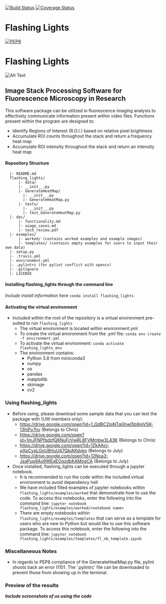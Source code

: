 [![Build Status](https://travis-ci.com/cmcalli716/flashing_lights.svg?branch=master)](https://travis-ci.com/cmcalli716/flashing_lights)
[![Coverage Status](https://coveralls.io/repos/github/cmcalli716/flashing_lights/badge.svg?branch=master)](https://coveralls.io/github/cmcalli716/flashing_lights?branch=master)
# Flashing Lights
[![PEP8](https://img.shields.io/badge/code%20style-pep8-orange.svg)](https://www.python.org/dev/peps/pep-0008/)
# Flashing Lights
![Alt Text](https://im3.ezgif.com/tmp/ezgif-3-4aaa94386e67.gif)
## Image Stack Processing Software for Fluorescence Microscopy in Research
This software package can be utilized in fluorescence imaging analysis to
effectively communicate information present within video files.
Functions present within the program are
designed to:

* Identify Regions of Interest (R.O.I.) based on relative pixel brightness
* Accumulate ROI counts throughout the stack and return a frequency heat map
* Accumulate ROI intensity throughout the stack and return an intensity heat map

#### Repository Structure
```flashing_lights/
  |- README.md
  flashing_lights/
      |- data/
      |- __init__.py
      |- GenerateHeatMap/
        |- __init__.py
        |- GenerateHeatMap.py
      |- tests/
        |- __init__.py
        |- test_GenerateHeatMap.py
  |- doc/
      |- functionality.md
      |- usage_cases.md
      |- tech_review.pdf
  |- examples/
      |- worked/ (contains worked examples and example images)
      |- templates/ (contains empty examples for users to input their own data)
  |- setup.py
  |- .travis.yml
  |- environment.yml
  |- .pylintrc (for pylint conflict with opencv)
  |- .gitignore
  |- LICENSE

```
#### Installing flashing_lights through the command line
*Include install information here* `conda install flashing_lights`

#### Activating the virtual environment
* Included within the root of the repository is a virtual environment
pre-suited to run `flashing_lights`
  * The virtual environment is located within environment.yml
  * To create the virtual environment from the .yml file:
  `conda env create -f environment.yml`
  * To activate the virtual environment:
  `conda activate flashing_lights_env`
  * The environment contains:
    * Python 3.8 from miniconda3
    * numpy
    * os
    * pandas
    * matplotlib
    * skimage
    * cv2

### Using flashing_lights
* Before using, please download some sample data that you can test the package with (UW members only):
  * https://drive.google.com/open?id=1_QdBC2IoNTqGhwI5b9mVSK-13hiPy7nv (Belongs to Chris)
  * https://drive.google.com/open?id=1mJFNPfbdzfQ6NuFcVwRL8FVMmbw3L43K (Belongs to Chris)
  * https://drive.google.com/open?id=1ZkAAcj-qXpCypLGnU8HuU47QkjAKdvko (Belongs to July)
  * https://drive.google.com/open?id=12Noa3-JsaPup9Ao9WEqEOqzdbKAMogCA (Belongs to July)
* Once installed, flashing_lights can be executed through a jupyter notebook.
  * It is recommended to run the code within the included
  virtual environment to avoid dependency hell
  * We have included filled examples of  jupyter notebooks
  within `flashing_lights/examples/worked` that demonstrate how to use the code.
  To access this notebooks, enter the following into the command line:
  `jupyter notebook flashing_lights/examples/worked/<notebook name>`
  * There are empty notebooks within `flashing_lights/examples/templates` that can serve
  as a template for users who are new to Python but would like to use this
  software package. To access this notebook, enter the following
  into the command line:
  `jupyter notebook flashing_lights/examples/templates/fl_nb_template.ipynb`

### Miscellaneous Notes
  * In regards to PEP8 compliance of the GenerateHeatMap.py file, pylint shoots back an error I1101.
  The '.pylintrc' file can be downloaded to prevent those from showing up in the terminal.

### Preview of the results

***Include screenshots of us using the code***
